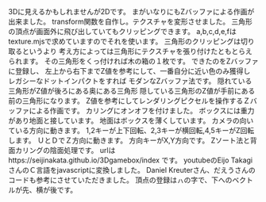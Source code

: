 3Dに見えるかもしれませんが2Dです。
まがいなりにもZバッファによる作画が出来ました。
transform関数を自作し。テクスチャを変形させました。
三角形の頂点が画面外に飛び出していてもクリッピングできます。
a,b,c,d,e,fはtexture.mjsで求めていますのでそれを使います。
三角形のクリッピングは切り取るというより
考え方によっては三角形にテクスチャを張り付けたともとらえられます。
その三角形をくっ付ければ木の箱の１枚です。
できたのをZバッファに登録し、
左上から右下までZ値を参考にして、一番自分に近い色のみ獲得し
レガシーなドットインパクトをすれば
モダンなZバッファ法です。
隠れている三角形がZ値が後ろにある奥にある三角形
隠している三角形のZ値が手前にある前の三角形になります。
Z値を参考にしてレンダリングピクセルを操作するＺバッファによる作画です。
カリングにオンオフを付けました。
ボックスには重力があり地面と接しています。
地面はボックスを薄くしています。
カメラの向いている方向に動きます。
1,2キーが上下回転、2,3キーが横回転,4,5キーがZ回転します。
ＵとＤでＺ方向に動きます。
方向キーがX,Y方向です。
Zソート法と背面カリングの陰面処理です。
urlはhttps://seijinakata.github.io/3Dgamebox/index
です。
youtubeのEijo TakagiさんのＣ言語をjavascriptに変換しました。
Daniel Kreuterさん、だえうさんのコードも参考にさせていただきました。
頂点の登録はㇵの字で、下へのベクトルが先、横が後です。
